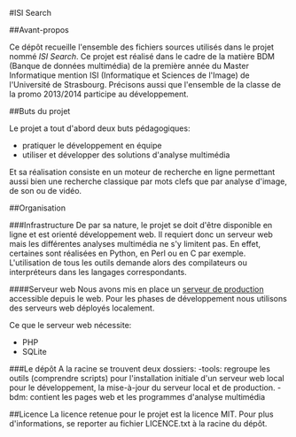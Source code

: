 #ISI Search

##Avant-propos

Ce dépôt recueille l'ensemble des fichiers sources utilisés dans le projet nommé *ISI Search*.
Ce projet est réalisé dans le cadre de la matière BDM (Banque de données multimédia) de la première année du Master Informatique mention ISI (Informatique et Sciences de l'Image) de l'Université de Strasbourg.
Précisons aussi que l'ensemble de la classe de la promo 2013/2014 participe au développement.

##Buts du projet

Le projet a tout d'abord deux buts pédagogiques:
- pratiquer le développement en équipe
- utiliser et développer des solutions d'analyse multimédia

Et sa réalisation consiste en un moteur de recherche en ligne permettant aussi bien une recherche classique par mots clefs que par analyse d'image, de son ou de vidéo.

##Organisation

###Infrastructure
De par sa nature, le projet se doit d'être disponible en ligne et est orienté développement web. Il requiert donc un serveur web mais les différentes
analyses multimédia ne s'y limitent pas. En effet, certaines sont réalisées en Python, en Perl ou en C par exemple. L'utilisation de tous les outils
demande alors des compilateurs ou interpréteurs dans les langages correspondants.

####Serveur web
Nous avons mis en place un [serveur de production](http://fritmayo.zor-en.com/BDM/bdm/) accessible depuis le web.
Pour les phases de développement nous utilisons des serveurs web déployés localement.

Ce que le serveur web nécessite:
- PHP
- SQLite

###Le dépôt
A la racine se trouvent deux dossiers:
-tools: regroupe les outils (comprendre scripts) pour l'installation initiale d'un serveur web local pour le développement, la mise-à-jour du serveur local et de production.
-bdm: contient les pages web et les programmes d'analyse multimédia

##Licence
La licence retenue pour le projet est la licence MIT.
Pour plus d'informations, se reporter au fichier LICENCE.txt à la racine du dépôt.

